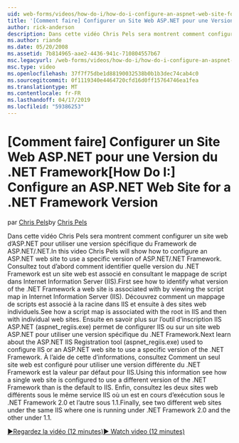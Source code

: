 ```yaml
---
uid: web-forms/videos/how-do-i/how-do-i-configure-an-aspnet-web-site-for-a-net-framework-version
title: '[Comment faire] Configurer un Site Web ASP.NET pour une Version du .NET Framework | Microsoft Docs'
author: rick-anderson
description: Dans cette vidéo Chris Pels sera montrent comment configurer un site web d’ASP.NET pour utiliser une version spécifique du Framework de ASP.NET/.NET. Tout d’abord voir comment identifier quelles v...
ms.author: riande
ms.date: 05/20/2008
ms.assetid: 7b814965-aae2-4436-941c-710804557b67
msc.legacyurl: /web-forms/videos/how-do-i/how-do-i-configure-an-aspnet-web-site-for-a-net-framework-version
msc.type: video
ms.openlocfilehash: 37f7f75dbe1d88190032538b0b1b3dec74cab4c0
ms.sourcegitcommit: 0f1119340e4464720cfd16d0ff15764746ea1fea
ms.translationtype: MT
ms.contentlocale: fr-FR
ms.lasthandoff: 04/17/2019
ms.locfileid: "59386253"
---
```

# <a name="how-do-i-configure-an-aspnet-web-site-for-a-net-framework-version"></a><span data-ttu-id="99782-104">[Comment faire] Configurer un Site Web ASP.NET pour une Version du .NET Framework</span><span class="sxs-lookup"><span data-stu-id="99782-104">[How Do I:] Configure an ASP.NET Web Site for a .NET Framework Version</span></span>

<span data-ttu-id="99782-105">par [Chris Pels](https://twitter.com/chrispels)</span><span class="sxs-lookup"><span data-stu-id="99782-105">by [Chris Pels](https://twitter.com/chrispels)</span></span>

<span data-ttu-id="99782-106">Dans cette vidéo Chris Pels sera montrent comment configurer un site web d’ASP.NET pour utiliser une version spécifique du Framework de ASP.NET/.NET.</span><span class="sxs-lookup"><span data-stu-id="99782-106">In this video Chris Pels will show how to configure an ASP.NET web site to use a specific version of ASP.NET/.NET Framework.</span></span> <span data-ttu-id="99782-107">Consultez tout d’abord comment identifier quelle version du .NET Framework est un site web est associé en consultant le mappage de script dans Internet Information Server (IIS).</span><span class="sxs-lookup"><span data-stu-id="99782-107">First see how to identify what version of the .NET Framework a web site is associated with by viewing the script map in Internet Information Server (IIS).</span></span> <span data-ttu-id="99782-108">Découvrez comment un mappage de scripts est associé à la racine dans IIS et ensuite à des sites web individuels.</span><span class="sxs-lookup"><span data-stu-id="99782-108">See how a script map is associated with the root in IIS and then with individual web sites.</span></span> <span data-ttu-id="99782-109">Ensuite en savoir plus sur l’outil d’inscription IIS ASP.NET (aspnet\_regiis.exe) permet de configurer IIS ou sur un site web ASP.NET pour utiliser une version spécifique du .NET Framework.</span><span class="sxs-lookup"><span data-stu-id="99782-109">Next learn about the ASP.NET IIS Registration tool (aspnet\_regiis.exe) used to configure IIS or an ASP.NET web site to use a specific version of the .NET Framework.</span></span> <span data-ttu-id="99782-110">À l’aide de cette d’informations, consultez Comment un seul site web est configuré pour utiliser une version différente du .NET Framework est la valeur par défaut pour IIS.</span><span class="sxs-lookup"><span data-stu-id="99782-110">Using this information see how a single web site is configured to use a different version of the .NET Framework than is the default to IIS.</span></span> <span data-ttu-id="99782-111">Enfin, consultez les deux sites web différents sous le même service IIS où un est en cours d’exécution sous le .NET Framework 2.0 et l’autre sous 1.1.</span><span class="sxs-lookup"><span data-stu-id="99782-111">Finally, see two different web sites under the same IIS where one is running under .NET Framework 2.0 and the other under 1.1.</span></span>

[<span data-ttu-id="99782-112">&#9654;Regardez la vidéo (12 minutes)</span><span class="sxs-lookup"><span data-stu-id="99782-112">&#9654; Watch video (12 minutes)</span></span>](https://channel9.msdn.com/Blogs/ASP-NET-Site-Videos/how-do-i-configure-an-aspnet-web-site-for-a-net-framework-version)
